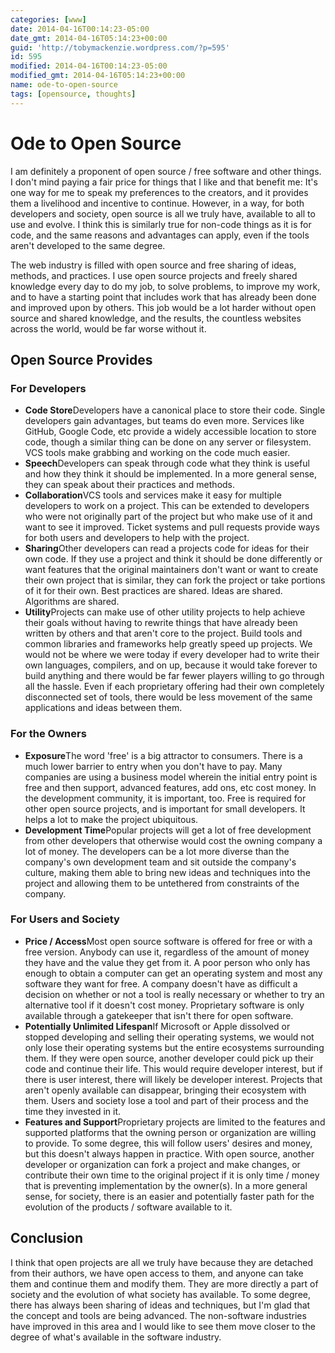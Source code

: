 ```yaml
---
categories: [www]
date: 2014-04-16T00:14:23-05:00
date_gmt: 2014-04-16T05:14:23+00:00
guid: 'http://tobymackenzie.wordpress.com/?p=595'
id: 595
modified: 2014-04-16T00:14:23-05:00
modified_gmt: 2014-04-16T05:14:23+00:00
name: ode-to-open-source
tags: [opensource, thoughts]
---
```


Ode to Open Source
==================

I am definitely a proponent of open source / free software and other things.  I don't mind paying a fair price for things that I like and that benefit me:  It's one way for me to speak my preferences to the creators, and it provides them a livelihood and incentive to continue.  However, in a way, for both developers and society, open source is all we truly have, available to all to use and evolve.  I think this is similarly true for non-code things as it is for code, and the same reasons and advantages can apply, even if the tools aren't developed to the same degree.

The web industry is filled with open source and free sharing of ideas, methods, and practices.  I use open source projects and freely shared knowledge every day to do my job, to solve problems, to improve my work, and to have a starting point that includes work that has already been done and improved upon by others.  This job would be a lot harder without open source and shared knowledge, and the results, the countless websites across the world, would be far worse without it.

<!--more-->

Open Source Provides
--------------------

### For Developers

- **Code Store**Developers have a canonical place to store their code.  Single developers gain advantages, but teams do even more.  Services like GitHub, Google Code, etc provide a widely accessible location to store code, though a similar thing can be done on any server or filesystem.  VCS tools make grabbing and working on the code much easier.
- **Speech**Developers can speak through code what they think is useful and how they think it should be implemented.  In a more general sense, they can speak about their practices and methods.
- **Collaboration**VCS tools and services make it easy for multiple developers to work on a project.  This can be extended to developers who were not originally part of the project but who make use of it and want to see it improved.  Ticket systems and pull requests provide ways for both users and developers to help with the project.
- **Sharing**Other developers can read a projects code for ideas for their own code.  If they use a project and think it should be done differently or want features that the original maintainers don't want or want to create their own project that is similar, they can fork the project or take portions of it for their own.  Best practices are shared.  Ideas are shared.  Algorithms are shared.
- **Utility**Projects can make use of other utility projects to help achieve their goals without having to rewrite things that have already been written by others and that aren't core to the project.  Build tools and common libraries and frameworks help greatly speed up projects.  We would not be where we were today if every developer had to write their own languages, compilers, and on up, because it would take forever to build anything and there would be far fewer players willing to go through all the hassle.  Even if each proprietary offering had their own completely disconnected set of tools, there would be less movement of the same applications and ideas between them.

### For the Owners

- **Exposure**The word 'free' is a big attractor to consumers.  There is a much lower barrier to entry when you don't have to pay.  Many companies are using a business model wherein the initial entry point is free and then support, advanced features, add ons, etc cost money.  In the development community, it is important, too.  Free is required for other open source projects, and is important for small developers.  It helps a lot to make the project ubiquitous.
- **Development Time**Popular projects will get a lot of free development from other developers that otherwise would cost the owning company a lot of money.  The developers can be a lot more diverse than the company's own development team and sit outside the company's culture, making them able to bring new ideas and techniques into the project and allowing them to be untethered from constraints of the company.

### For Users and Society

- **Price / Access**Most open source software is offered for free or with a free version.  Anybody can use it, regardless of the amount of money they have and the value they get from it.  A poor person who only has enough to obtain a computer can get an operating system and most any software they want for free.  A company doesn't have as difficult a decision on whether or not a tool is really necessary or whether to try an alternative tool if it doesn't cost money.  Proprietary software is only available through a gatekeeper that isn't there for open software.
- **Potentially Unlimited Lifespan**If Microsoft or Apple dissolved or stopped developing and selling their operating systems, we would not only lose their operating systems but the entire ecosystems surrounding them.  If they were open source, another developer could pick up their code and continue their life.  This would require developer interest, but if there is user interest, there will likely be developer interest.  Projects that aren't openly available can disappear, bringing their ecosystem with them.  Users and society lose a tool and part of their process and the time they invested in it.
- **Features and Support**Proprietary projects are limited to the features and supported platforms that the owning person or organization are willing to provide.  To some degree, this will follow users' desires and money, but this doesn't always happen in practice.  With open source, another developer or organization can fork a project and make changes, or contribute their own time to the original project if it is only time / money that is preventing implementation by the owner(s).  In a more general sense, for society, there is an easier and potentially faster path for the evolution of the products / software available to it.

Conclusion
----------

I think that open projects are all we truly have because they are detached from their authors, we have open access to them, and anyone can take them and continue them and modify them.  They are more directly a part of society and the evolution of what society has available.  To some degree, there has always been sharing of ideas and techniques, but I'm glad that the concept and tools are being advanced.  The non-software industries have improved in this area and I would like to see them move closer to the degree of what's available in the software industry.
